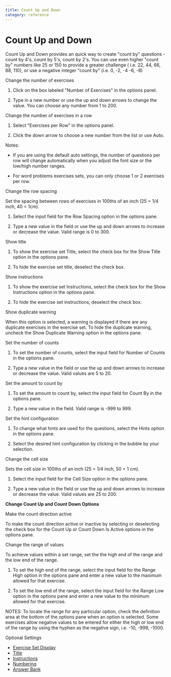 ```yaml
---
title: Count Up and Down
category: reference
---
```


# Count Up and Down

Count Up and Down provides an quick way to create "count by" questions - count by 4's, count by 5's, count by 2's. You can use even higher "count by" numbers like 25 or 150 to provide a greater challenge ( i.e. 22, 44, 66, 88, 110), or use a negative integer "count by" (i.e. 0, -2, -4 -6, -8)

Change the number of exercises

1. Click on the box labeled "Number of Exercises" in the options panel.

2. Type in a new number or use the up and down arrows to change the value. You can choose any number from 1 to 200.

Change the number of exercises in a row

1. Select "Exercises per Row" in the options panel.

2. Click the down arrow to choose a new number from the list or use Auto.

Notes:

- If you are using the default auto settings, the number of questions per row will change automatically when you adjust the font size or the low/high number ranges.

- For word problems exercises sets, you can only choose 1 or 2 exercises per row.

Change the row spacing

Set the spacing between rows of exercises in 100ths of an inch (25 = 1/4 inch, 40 = 1cm).

1. Select the input field for the Row Spacing option in the options pane.

2. Type a new value in the field or use the up and down arrows to increase or decrease the value. Valid range is 0 to 300.

Show title

1. To show the exercise set Title, select the check box for the Show Title option in the options pane.

2. To hide the exercise set title, deselect the check box.

Show instructions

1. To show the exercise set Instructions, select the check box for the Show Instructions option in the options pane.

2. To hide the exercise set instructions, deselect the check box.

Show duplicate warning

When this option is selected, a warning is displayed if there are any duplicate exercises in the exercise set. To hide the duplicate warning, uncheck the Show Duplicate Warning option in the options pane.

Set the number of counts

1. To set the number of counts, select the input field for Number of Counts in the options pane.

2. Type a new value in the field or use the up and down arrows to increase or decrease the value. Valid values are 5 to 20.

Set the amount to count by

1. To set the amount to count by, select the input field for Count By in the options pane.

2. Type a new value in the field. Valid range is -999 to 999.

Set the hint configuration

1. To change what hints are used for the questions, select the Hints option in the options pane.

2. Select the desired hint configuration by clicking in the bubble by your selection.

Change the cell size

Sets the cell size in 100ths of an inch (25 = 1/4 inch, 50 = 1 cm).

1. Select the input field for the Cell Size option in the options pane.

2. Type a new value in the field or use the up and down arrows to increase or decrease the value. Valid values are 25 to 200.

**Change Count Up and Count Down Options**

Make the count direction active

To make the count direction active or inactive by selecting or deselecting the check box for the Count Up or Count Down Is Active options in the options pane.

Change the range of values

To achieve values within a set range, set the the high end of the range and the low end of the range.

1. To set the high end of the range, select the input field for the Range High option in the options pane and enter a new value to the maximum allowed for that exercise.

2. To set the low end of the range, select the input field for the Range Low option in the options pane and enter a new value to the minimum allowed for that exercise.

NOTES: To locate the range for any particular option, check the definition area at the bottom of the options pane when an option is selected. Some exercises allow negative values to be entered for either the high or low end of the range by using the hyphen as the negative sign, i.e. -10, -999, -1000.

Optional Settings

- [Exercise Set Display](../../options/exercise-set-display-options.md)
- [Title](../../options/title-display-options.md)
- [Instructions](../../options/instructions-display-options.md)
- [Numbering](../../options/numbering-display-options.md)
- [Answer Bank](../../options/answer-bank-display-options.md)